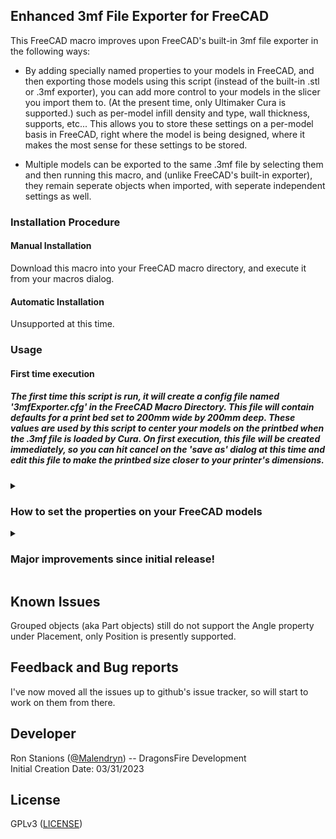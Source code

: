 ## Enhanced 3mf File Exporter for FreeCAD

This FreeCAD macro improves upon FreeCAD's built-in 3mf file exporter in the following ways:

* By adding specially named properties to your models in FreeCAD, and then exporting those models using this script (instead of the built-in .stl or .3mf exporter), you can add more control to your models in the slicer you import them to.  (At the present time, only Ultimaker Cura is supported.) such as per-model infill density and type, wall thickness, supports, etc...  This allows you to store these settings on a per-model basis in FreeCAD, right where the model is being designed, where it makes the most sense for these settings to be stored.

* Multiple models can be exported to the same .3mf file by selecting them and then running this macro, and (unlike FreeCAD's built-in exporter), they remain seperate objects when imported, with seperate independent settings as well.

### Installation Procedure
#### Manual Installation
Download this macro into your FreeCAD macro directory, and execute it from your macros dialog.

#### Automatic Installation
Unsupported at this time.

### Usage
#### <b>First time execution</b>
##### The first time this script is run, it will create a config file named '3mfExporter.cfg' in the FreeCAD Macro Directory.  This file will contain defaults for a print bed set to 200mm wide by 200mm deep. These values are used by this script to center your models on the printbed when the .3mf file is loaded by Cura. On first execution, this file will be created immediately, so you can hit cancel on the 'save as' dialog at this time and edit this file to make the printbed size closer to your printer's dimensions.

<details>
<summary><b><h3>How to set the properties on your FreeCAD models</h3></b></summary>

The properties that you can set, that Cura will recognize (as of Cura 5.2.1) are located in the [README_Properties.md](README_Properties.md) file.

Here is a video showing how to set these properties on your FreeCAD models, and how they affect Cura when they are loaded.

[![Macro-Explained-Pt1](https://img.youtube.com/vi/YgbacugzE6c/0.jpg)](https://www.youtube.com/watch?v=YgbacugzE6c)

While all the variables Cura currently recognizes (as of 5.2.1) are in the readme, more will likely be added over time.  you can read the [README_HowToFindTheVariables.md](README_HowToFindTheVariables.md) document to learn how to find the names of those new variables when they become available, and use them in your FreeCAD Models.

The following description complements the video above and gives a textual description of how to set the infill density on a model.

### Step 1: In Freecad
1. Select a model to be exported for printing.
2. In the [Combo View](https://wiki.freecad.org/Combo_view) pane, make sure the <b>Data</b> tab is selected
3. Right-click on any existing property, and check `Show all` in the dropdown that appears.
4. Right-click on any existing property again and select `Add property`
    <br>  Note: `Add property` will not appear if you do not have 'Show all' checked. (see step 3)

5. In the dialog that pops up:  
    a. Make sure the **`Type`** field is set to `App:PropertyString`  
    b. In the **`Group`** field enter `Metadata_Cura`  
    c. in the **`Name`** field enter `infill_sparse_density`  
    d. Uncheck **`Prefix group name`** at the bottom of the dialog  
    e. click **`OK`** to close the dialog.  
    You can enter anything in the `Documentation` field if you so wish.
6. Now if you scroll to the bottom of the Property window, you should see a new group named `Metadata_Cura`, and in that group you should see an entry named `infill_sparse_density`.  Click in the **`Value`** field to the right of that entry and enter a value from 0 to 100 as the infill value you want this model to have.

7. repeat this process for all models you want to assign an infill to.

8. Finally, select all the models you want to export, and run this macro.

### Step 2: In Ultimaker Cura
  Simply load the exported file! If you click on a model and then click the `Per Model Settings` in the toolbar on the lefthand side, you'll see that the Infill Density for this model has been set by the value you entered for it in FreeCad.
</details>
<details>
<summary><b><h3>Major improvements since initial release!</h3></b></summary>

The first release (now renamed to [3mfExporter_old(v0.1.1).py](Prior_working_version/3mfExporter_old(v0.1.1).py) was only able to accurately import toplevel objects. Any objects that resided inside a group were effectively removed from the group and placed at the toplevel as well, and their relative positioning was lost in the process.

This new release now supports the Part object as well, and retains the relative positioning of the children as well as any Parts-Inside-Of-Parts.  <i>However, it only handles Part Position, and does not YET handle Part Rotation (Angle and Axis), so be mindful of this when exporting parts.</i>

The cumulative nature of Parts with children also applies to the properties as follows:
* Properties on children of Parts get stored just like toplevel objects.
* Properties on the Part object itself (and all parent Part objects as well), get added to this object as if they were a property on that object.
* Properties that already exist on a child, will <i>NOT</i> get overwritten by a parent Part's property.

This allows you to have a number of objects that have specific settings, and have them all placed under a Part object which has even more properties that will apply to all its children.

Note that once this export has been imported to Cura, selecting the grouped part won't show the properties. To see the properties, you can <b>Ctrl+Left-Click</b> single object inside the group, and then you can see its Per Model Settings. (You can also move the single object around in this manner while still keeping the objects together in a group.)

<i>You can also Right-Click the entire group and select <b>Ungroup Models</b> (or press <b>Ctrl+Shift+G</b>) but this is unwise as it removes the integrity of the model group, especially if you have 'Drop Down Model' enabled.</i>

There is now an included .FCStd file under the 'testfiles' folder named [Gooseneck_Section_example.FCStd](testfiles/Gooseneck_Section_example.FCStd) that demonstrates this new functionality.
</details>

## Known Issues

Grouped objects (aka Part objects) still do not support the Angle property under Placement, only Position is presently supported.

## Feedback and Bug reports

I've now moved all the issues up to github's issue tracker, so will start to work on them from there.

## Developer

Ron Stanions ([@Malendryn](https://github.com/Malendryn))  -- DragonsFire Development  
Initial Creation Date: 03/31/2023

## License

GPLv3 ([LICENSE](LICENSE))